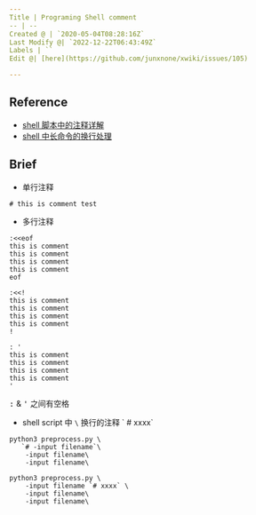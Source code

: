 ```yaml
---
Title | Programing Shell comment
-- | --
Created @ | `2020-05-04T08:28:16Z`
Last Modify @| `2022-12-22T06:43:49Z`
Labels | ``
Edit @| [here](https://github.com/junxnone/xwiki/issues/105)

---
```

## Reference
- [shell 脚本中的注释详解](https://www.cnblogs.com/dylancao/p/11797412.html)
- [shell 中长命令的换行处理](https://www.cnblogs.com/Wayou/p/line_break_for_long_shell_command.html)

## Brief

- 单行注释

```
# this is comment test
```

- 多行注释

```
:<<eof
this is comment
this is comment
this is comment
this is comment
eof
```
```
:<<!
this is comment
this is comment
this is comment
this is comment
!
```
```
: '
this is comment
this is comment
this is comment
this is comment
'
```

<kbd>:</kbd> & <kbd>'</kbd> 之间有空格

- shell script 中 `\` 换行的注释 \` # xxxx\`

```
python3 preprocess.py \
   `# -input filename`\
    -input filename\
    -input filename\
```
```
python3 preprocess.py \
    -input filename `# xxxx` \
    -input filename\
    -input filename\
```

